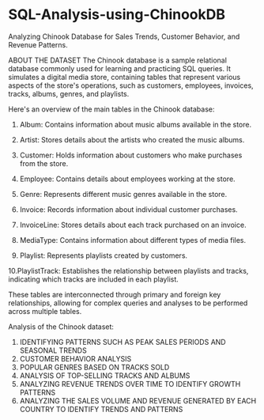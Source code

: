 # SQL-Analysis-using-ChinookDB
Analyzing Chinook Database for Sales Trends, Customer Behavior, and Revenue Patterns.

ABOUT THE DATASET
The Chinook database is a sample relational database commonly used for learning and practicing SQL queries. It simulates a digital media store, containing tables that represent various aspects of the store's operations, such as customers, employees, invoices, tracks, albums, genres, and playlists.

Here's an overview of the main tables in the Chinook database:

1. Album: Contains information about music albums available in the store.

2. Artist: Stores details about the artists who created the music albums.

3. Customer: Holds information about customers who make purchases from the store.

4. Employee: Contains details about employees working at the store.

5. Genre: Represents different music genres available in the store.

6. Invoice: Records information about individual customer purchases.

7. InvoiceLine: Stores details about each track purchased on an invoice.

8. MediaType: Contains information about different types of media files.

9. Playlist: Represents playlists created by customers.

10.PlaylistTrack: Establishes the relationship between playlists and tracks, indicating which tracks are included in each playlist.

These tables are interconnected through primary and foreign key relationships, allowing for complex queries and analyses to be performed across multiple tables.

Analysis of the Chinook dataset:

1. IDENTIFYING PATTERNS SUCH AS PEAK SALES PERIODS AND SEASONAL TRENDS
2. CUSTOMER BEHAVIOR ANALYSIS
3. POPULAR GENRES BASED ON TRACKS SOLD
4. ANALYSIS OF TOP-SELLING TRACKS AND ALBUMS
5. ANALYZING REVENUE TRENDS OVER TIME TO IDENTIFY GROWTH PATTERNS
6. ANALYZING THE SALES VOLUME AND REVENUE GENERATED BY EACH COUNTRY TO IDENTIFY TRENDS AND PATTERNS

